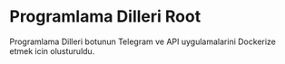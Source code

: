 # Programlama Dilleri Root

Programlama Dilleri botunun Telegram ve API uygulamalarini Dockerize etmek icin olusturuldu.